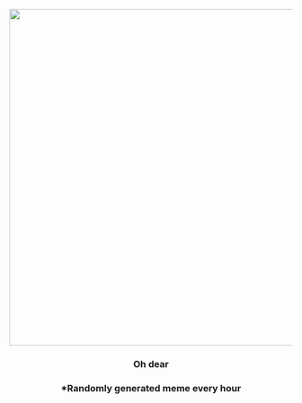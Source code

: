 <p align="center">
        <img src="https://i.redd.it/65iuzgugjm791.jpg" width="600" height="600">
        </p>
        <h3 align="center">Oh dear</h3>
        <h3 align="center">*Randomly generated meme every hour</h3>
    